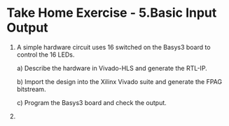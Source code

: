 # Take Home Exercise - 5.Basic Input Output


1. A simple hardware circuit uses 16 switched on the Basys3 board to control the 16 LEDs.

    a) Describe the hardware in Vivado-HLS and generate the RTL-IP.

    b) Import the design into the Xilinx Vivado suite and generate the FPAG bitstream.

    c) Program the Basys3 board and check the output.

2.
